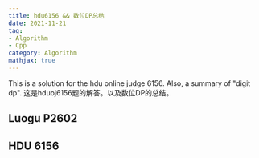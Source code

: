 ```yaml
---
title: hdu6156 && 数位DP总结
date: 2021-11-21
tag: 
- Algorithm
- Cpp
category: Algorithm
mathjax: true
---
```

This is a solution for the hdu online judge 6156. Also, a summary of "digit dp".
这是hduoj6156题的解答。以及数位DP的总结。
<!--more-->

## Luogu P2602

## HDU 6156


